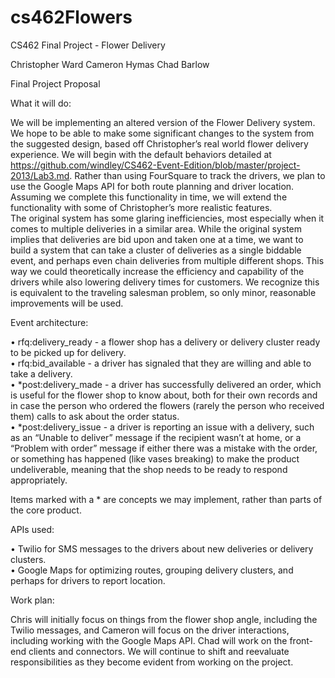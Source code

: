 # cs462Flowers
CS462 Final Project - Flower Delivery

Christopher Ward
Cameron Hymas
Chad Barlow

Final Project Proposal

What it will do:

We will be implementing an altered version of the Flower Delivery system. We hope to be able to make some significant changes to the system from the suggested design, based off Christopher’s real world flower delivery experience. We will begin with the default behaviors detailed at https://github.com/windley/CS462-Event-Edition/blob/master/project-2013/Lab3.md. Rather than using FourSquare to track the drivers, we plan to use the Google Maps API for both route planning and driver location. Assuming we complete this functionality in time, we will extend the functionality with some of Christopher’s more realistic features. </br>
The original system has some glaring inefficiencies, most especially when it comes to multiple deliveries in a similar area. While the original system implies that deliveries are bid upon and taken one at a time, we want to build a system that can take a cluster of deliveries as a single biddable event, and perhaps even chain deliveries from multiple different shops. This way we could theoretically increase the efficiency and capability of the drivers while also lowering delivery times for customers. We recognize this is equivalent to the traveling salesman problem, so only minor, reasonable improvements will be used.

Event architecture:

•	rfq:delivery_ready - a flower shop has a delivery or delivery cluster ready to be picked up for delivery.</br>
•	rfq:bid_available - a driver has signaled that they are willing and able to take a delivery.</br>
•	*post:delivery_made - a driver has successfully delivered an order, which is useful for the flower shop to know about, both for their own records and in case the person who ordered the flowers (rarely the person who received them) calls to ask about the order status.</br>
•	*post:delivery_issue - a driver is reporting an issue with a delivery, such as an “Unable to deliver” message if the recipient wasn’t at home, or a “Problem with order” message if either there was a mistake with the order, or something has happened (like vases breaking) to make the product undeliverable, meaning that the shop needs to be ready to respond appropriately.</br>

Items marked with a * are concepts we may implement, rather than parts of the core product.

APIs used:

•	Twilio for SMS messages to the drivers about new deliveries or delivery clusters.</br>
•	Google Maps for optimizing routes, grouping delivery clusters, and perhaps for drivers to report location.

Work plan:

Chris will initially focus on things from the flower shop angle, including the Twilio messages, and Cameron will focus on the driver interactions, including working with the Google Maps API. Chad will work on the front-end clients and connectors. We will continue to shift and reevaluate responsibilities as they become evident from working on the project.
